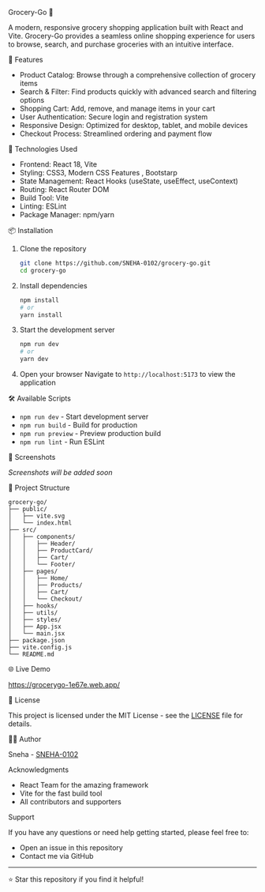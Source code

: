  Grocery-Go 🛒

A modern, responsive grocery shopping application built with React and Vite. Grocery-Go provides a seamless online shopping experience for users to browse, search, and purchase groceries with an intuitive interface.

 🌟 Features

- Product Catalog: Browse through a comprehensive collection of grocery items
- Search & Filter: Find products quickly with advanced search and filtering options
- Shopping Cart: Add, remove, and manage items in your cart
- User Authentication: Secure login and registration system
- Responsive Design: Optimized for desktop, tablet, and mobile devices
- Checkout Process: Streamlined ordering and payment flow

 🚀 Technologies Used

- Frontend: React 18, Vite
- Styling: CSS3, Modern CSS Features , Bootstarp
- State Management: React Hooks (useState, useEffect, useContext)
- Routing: React Router DOM
- Build Tool: Vite
- Linting: ESLint
- Package Manager: npm/yarn

 📦 Installation

1. Clone the repository
   ```bash
   git clone https://github.com/SNEHA-0102/grocery-go.git
   cd grocery-go
   ```

2. Install dependencies
   ```bash
   npm install
   # or
   yarn install
   ```

3. Start the development server
   ```bash
   npm run dev
   # or
   yarn dev
   ```

4. Open your browser
   Navigate to `http://localhost:5173` to view the application

 🛠️ Available Scripts

- `npm run dev` - Start development server
- `npm run build` - Build for production
- `npm run preview` - Preview production build
- `npm run lint` - Run ESLint

 📱 Screenshots

<!-- Add screenshots of your application here -->
*Screenshots will be added soon*

 🎯 Project Structure

```
grocery-go/
├── public/
│   ├── vite.svg
│   └── index.html
├── src/
│   ├── components/
│   │   ├── Header/
│   │   ├── ProductCard/
│   │   ├── Cart/
│   │   └── Footer/
│   ├── pages/
│   │   ├── Home/
│   │   ├── Products/
│   │   ├── Cart/
│   │   └── Checkout/
│   ├── hooks/
│   ├── utils/
│   ├── styles/
│   ├── App.jsx
│   └── main.jsx
├── package.json
├── vite.config.js
└── README.md
```

 🌐 Live Demo
 
https://grocerygo-1e67e.web.app/

 📝 License

This project is licensed under the MIT License - see the [LICENSE](LICENSE) file for details.

 👨‍💻 Author

Sneha - [SNEHA-0102](https://github.com/SNEHA-0102)

 Acknowledgments

- React Team for the amazing framework
- Vite for the fast build tool
- All contributors and supporters

 Support

If you have any questions or need help getting started, please feel free to:
- Open an issue in this repository
- Contact me via GitHub

---

⭐ Star this repository if you find it helpful!
